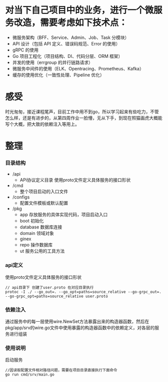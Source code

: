 # 对当下自己项目中的业务，进行一个微服务改造，需要考虑如下技术点：

* 微服务架构（BFF、Service、Admin、Job、Task 分模块）
* API 设计（包括 API 定义、错误码规范、Error 的使用）
* gRPC 的使用
* Go 项目工程化（项目结构、DI、代码分层、ORM 框架）
* 并发的使用（errgroup 的并行链路请求）
* 微服务中间件的使用（ELK、Opentracing、Prometheus、Kafka）
* 缓存的使用优化（一致性处理、Pipeline 优化）

# 感受

时光匆匆，接近课程尾声，目前工作中用不到go，所以学习起来有些吃力，不管怎么样，还是有进步的，从第四周作业一脸懵，无从下手，到现在照猫画虎大概能写个大概，把大致的依赖注入等用上。

# 整理

### 目录结构

- /api 
  - APi协议定义目录 使用proto文件定义具体服务的接口形状
- /cmd
  - 整个项目启动的入口文件
- /configs
  - 配置文件模板或默认配置
- /pkg
  - app    存放服务的具体实现代码，项目启动入口
  - boot   初始化
  - database 数据库连接
  - domain 领域对象
  - ginex 
  - repo 操作数据库
  - ut 服务公用的工具方法

### api定义

使用proto文件定义具体服务的接口形状

~~~
// api目录下 创建了user.proto 在对应目录执行
protoc -I ./ --go_out=. --go_opt=paths=source_relative --go-grpc_out=. --go-grpc_opt=paths=source_relative user.proto
~~~

### 依赖注入

通过服务中的每一层使用wire.NewSet方法暴露出来的构造器函数，然后在pkg/app/srv的wire.go文件中使用暴露的构造器函数中的依赖定义，对各层的服务进行组装

### 使用说明

启动服务

~~~
//因读取配置文件相对路径问题，需要在项目目录直接执行下面命令
go run cmd/srv/main.go
~~~
